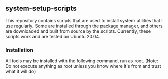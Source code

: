## system-setup-scripts

This repository contains scripts that are used to install system utilities that
I use regularly. Some are installed through the package manager, and others are
downloaded and built from source by the scripts. Currently, these scripts work
and are tested on Ubuntu 20.04.

### Installation

All tools may be installed with the following command, run as root. (Note: Do
not execute anything as root unless you know where it's from and trust what it
will do)
